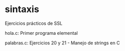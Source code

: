 # sintaxis
Ejercicios prácticos de SSL

hola.c: Primer programa elemental

palabras.c: Ejercicios 20 y 21 - Manejo de strings en C

